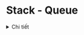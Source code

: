 # Stack - Queue
<details><summary>Chi tiết</summary>
<p>

## Định nghĩa Stack (Ngăn xếp)

Stack (ngăn xếp) là một cấu trúc dữ liệu tuân theo nguyên tắc "Last In, First Out" (LIFO), nghĩa là phần tử cuối cùng được thêm vào stack sẽ là phần tử đầu tiên được lấy ra. 

Các thao tác cơ bản trên stack bao gồm:

- "push" để thêm một phần tử vào đỉnh của stack.
- "pop" để xóa một phần tử ở đỉnh stack.
- "top" để lấy giá trị của phần tử ở đỉnh stack.

![image](https://github.com/user-attachments/assets/fcf7c263-0f88-4899-993d-4d8946df2068)

## Các hàm sử dụng trong Stack

### Định nghĩa 1 Stack
```cpp
typedef struct{
    int* items;
    int size;
    int top;
} Stack;
```

### Khởi tạo 1 Stack mới
```cpp
void initialize(Stack *stack, int size){
    stack->items = (int*)malloc(sizeof(int)*size);
    stack->size  = size;
    stack->top   = -1;
}
```

### Kiểm tra Stack rỗng
```cpp
int isEmpty(Stack stack){
    return stack.top == -1;
}
```

### Kiểm tra Stack đầy
```cpp
int isFull(Stack stack){
    return stack.top == stack.size - 1;
}
```

### Thêm phần tử vào Stack
```cpp
void push(Stack *stack, int value){
    if (!isFull(*stack)){
        stack->items[++stack->top] = value;
    } 
    else{
        printf("Stack overflow\n");
    }
}
```

### Xóa phần tử ra khỏi Stack
```cpp
int pop(Stack *stack){
    if (!isEmpty(*stack)){
        return stack->items[stack->top--];
    } 
    else{
        printf("Stack underflow\n");
        return -1;
    }
}
```

### Lấy giá trị của phần tử ở đỉnh Stack
```cpp
int top(Stack stack){
    if (!isEmpty(stack)){
        return stack.items[stack.top];
    } 
    else{
        printf("Stack is empty\n");
        return -1;
    }
}
```

## Định nghĩa Queue (Hàng đợi)

Queue là một cấu trúc dữ liệu tuân theo nguyên tắc "First In, First Out" (FIFO), nghĩa là phần tử đầu tiên được thêm vào hàng đợi sẽ là phần tử đầu tiên được lấy ra. 

Các thao tác cơ bản trên hàng đợi bao gồm:

- "enqueue": thêm phần tử vào cuối hàng đợi.
- "dequeue": lấy phần tử từ đầu hàng đợi.
- "front": lấy giá trị của phần tử đứng đầu hàng đợi.

![image](https://github.com/user-attachments/assets/d37a83a8-107e-44bc-9ebb-07f6e229e20d)

## Các hàm sử dụng trong Queue

### Định nghĩa 1 hàng đợi
```cpp
typedef struct{
    int *item;
    int size;
    int front;
    int rear;
} Queue;
```

### Khởi tạo 1 hàng đợi mới
```cpp
void initialize(Queue *queue, int size){
    queue->item  = (int*)malloc(sizeof(int)*size);
    queue->size  = size;
    queue->front = -1;
    queue->rear  = -1;
}
```

### Kiểm tra hàng đợi rỗng
```cpp
int isEmpty(Queue queue){
    return (queue.front == -1) ? 1 : 0;
}
```

### Kiểm tra hàng đợi đầy
```cpp
int isFull(Queue queue){
    return (queue.rear + 1) % queue.size == queue.front;
}
```
 
### Thêm phần tử vào cuối hàng đợi
```cpp
void enqueue(Queue *queue, int data){
    if (isFull(*queue)) printf("Queue overflow\n");
    else{
        if (isEmpty(*queue)){
            queue->front = queue->rear = 0;
        }
        else{
            queue->rear = (queue->rear + 1) % queue->size;
        }
        queue->item[queue->rear] = data;
    }
}
```

### Xóa phần tử từ đầu hàng đợi
```cpp
int dequeue(Queue *queue){
    if (isEmpty(*queue)){
        printf("Queue underflow\n");
        return -1;
    }
    else{
        int dequeue_value = queue->item[queue->front];
        if (queue->front == queue->rear){
            queue->front = queue->rear = -1;
        }
        else{
            queue->front = (queue->front + 1) % queue->size;
        }
        return dequeue_value;
    }
}
```
 
### Lấy giá trị của phần tử đứng đầu hàng đợi	
```cpp
int front(Queue queue){
    if (isEmpty(queue)){
        printf("Queue is empty\n");
        return -1;
    }
    else{
        return queue.item[queue.front];
    }
}
```

>
</details>
